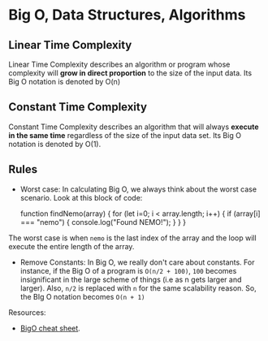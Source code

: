 # Big O, Data Structures, Algorithms

## Linear Time Complexity
Linear Time Complexity describes an algorithm or program whose complexity will **grow in direct proportion** to the size of the input data. Its Big O notation is denoted by O(n)

## Constant Time Complexity
Constant Time Complexity describes an algorithm that will always **execute in the same time** regardless of the size of the input data set. Its Big O notation is denoted by O(1).

## Rules
- Worst case: In calculating Big O, we always think about the worst case scenario.
Look at this block of code:

    function findNemo(array) {
        for (let i=0; i < array.length; i++) {
            if (array[i] === "nemo") {
                console.log("Found NEMO!");
            }
        }
    }

The worst case is when `nemo` is the last index of the array and the loop will execute the entire length of the array.

- Remove Constants: In Big O, we really don't care about constants. For instance, if the Big O of a program is
`O(n/2 + 100)`, `100` becomes insignificant in the large scheme of things (i.e as n gets larger and larger). Also, `n/2` is replaced with `n` for the same scalability reason. So, the BIg O notation becomes `O(n + 1)`

Resources: 
- [BigO cheat sheet](https://www.bigocheatsheet.com/).